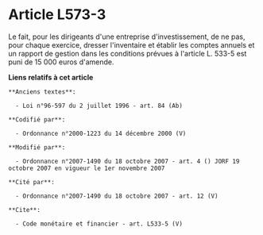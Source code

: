 # Article L573-3

Le fait, pour les dirigeants d'une entreprise d'investissement, de ne pas, pour chaque exercice, dresser l'inventaire et
établir les comptes annuels et un rapport de gestion dans les conditions prévues à l'article L. 533-5 est puni de 15 000
euros d'amende.

**Liens relatifs à cet article**

	**Anciens textes**:

	  - Loi n°96-597 du 2 juillet 1996 - art. 84 (Ab)

	**Codifié par**:

	  - Ordonnance n°2000-1223 du 14 décembre 2000 (V)

	**Modifié par**:

	  - Ordonnance n°2007-1490 du 18 octobre 2007 - art. 4 () JORF 19 octobre 2007 en vigueur le 1er novembre 2007

	**Cité par**:

	  - Ordonnance n°2007-1490 du 18 octobre 2007 - art. 12 (V)

	**Cite**:

	  - Code monétaire et financier - art. L533-5 (V)
